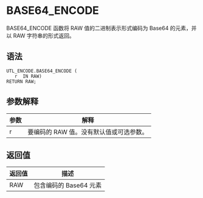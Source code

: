 BASE64_ENCODE 
==================================

BASE64_ENCODE 函数将 RAW 值的二进制表示形式编码为 Base64 的元素，并以 RAW 字符串的形式返回。

语法 
-----------------------

```unknow
UTL_ENCODE.BASE64_ENCODE (
   r  IN RAW) 
RETURN RAW;
```



参数解释 
-------------------------



| 参数 |           解释           |
|----|------------------------|
| r  | 要编码的 RAW 值。没有默认值或可选参数。 |



返回值 
------------------------



| 返回值 |       描述        |
|-----|-----------------|
| RAW | 包含编码的 Base64 元素 |


